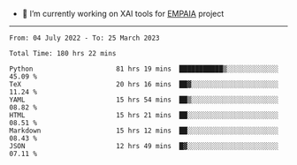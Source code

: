 - 🔭 I’m currently working on XAI tools for [EMPAIA](https://en.empaia.org/) project

---

<!--START_SECTION:waka-->

```text
From: 04 July 2022 - To: 25 March 2023

Total Time: 180 hrs 22 mins

Python                     81 hrs 19 mins  ███████████▒░░░░░░░░░░░░░   45.09 %
TeX                        20 hrs 16 mins  ██▓░░░░░░░░░░░░░░░░░░░░░░   11.24 %
YAML                       15 hrs 54 mins  ██▒░░░░░░░░░░░░░░░░░░░░░░   08.82 %
HTML                       15 hrs 21 mins  ██░░░░░░░░░░░░░░░░░░░░░░░   08.51 %
Markdown                   15 hrs 12 mins  ██░░░░░░░░░░░░░░░░░░░░░░░   08.43 %
JSON                       12 hrs 49 mins  █▓░░░░░░░░░░░░░░░░░░░░░░░   07.11 %
```

<!--END_SECTION:waka-->
